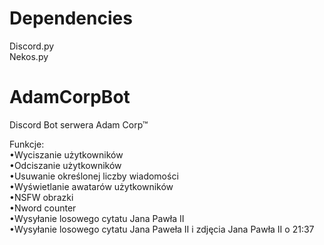 # Dependencies
   Discord.py <br/>
   Nekos.py <br/>

# AdamCorpBot
Discord Bot serwera Adam Corp™

Funkcje: <br/>
   •Wyciszanie użytkowników <br/>
   •Odciszanie użytkowników <br/>
   •Usuwanie określonej liczby wiadomości <br/>
   •Wyświetlanie awatarów użytkowników <br/>
   •NSFW obrazki <br/>
   •Nword counter <br/>
   •Wysyłanie losowego cytatu Jana Pawła II <br/>
   •Wysyłanie losowego cytatu Jana Paweła II i zdjęcia Jana Pawła II o 21:37 <br/>
